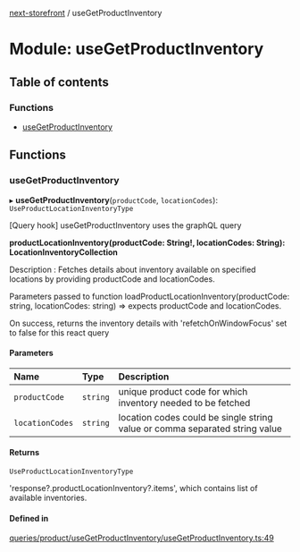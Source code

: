 [next-storefront](../README.md) / useGetProductInventory

# Module: useGetProductInventory

## Table of contents

### Functions

- [useGetProductInventory](useGetProductInventory.md#usegetproductinventory)

## Functions

### useGetProductInventory

▸ **useGetProductInventory**(`productCode`, `locationCodes`): `UseProductLocationInventoryType`

[Query hook] useGetProductInventory uses the graphQL query

<b>productLocationInventory(productCode: String!, locationCodes: String): LocationInventoryCollection</b>

Description : Fetches details about inventory available on specified locations by providing productCode and locationCodes.

Parameters passed to function loadProductLocationInventory(productCode: string, locationCodes: string) => expects productCode and locationCodes.

On success, returns the inventory details with 'refetchOnWindowFocus' set to false for this react query

#### Parameters

| Name | Type | Description |
| :------ | :------ | :------ |
| `productCode` | `string` | unique product code for which inventory needed to be fetched |
| `locationCodes` | `string` | location codes could be single string value or comma separated string value |

#### Returns

`UseProductLocationInventoryType`

'response?.productLocationInventory?.items', which contains list of available inventories.

#### Defined in

[queries/product/useGetProductInventory/useGetProductInventory.ts:49](https://github.com/KiboSoftware/nextjs-storefront/blob/474c22ea/hooks/queries/product/useGetProductInventory/useGetProductInventory.ts#L49)

